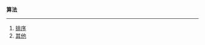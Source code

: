 **算法**

-------------

1. [排序](https://github.com/YKitty/Notes/tree/master/notes/Algorithm/%E6%8E%92%E5%BA%8F )
2. [其他](https://github.com/YKitty/Notes/tree/master/notes/Algorithm/%E5%85%B6%E4%BB%96 )

